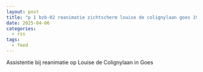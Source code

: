 ```yaml
---
layout: post
title: "p 1 bzb-02 reanimatie zichtscherm louise de colignylaan goes 194970"
date: 2025-04-06
categories: 
  - rss
tags: 
  - feed
---
```


Assistentie bij reanimatie op Louise de Colignylaan in Goes
